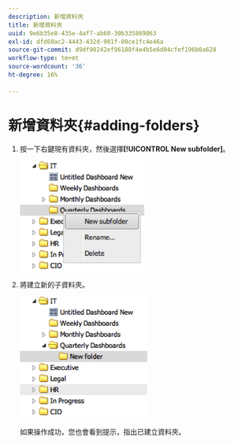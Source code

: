 ```yaml
---
description: 新增資料夾
title: 新增資料夾
uuid: 9e6b35e8-435e-4af7-ab60-30b335869063
exl-id: dfd60ac2-4443-432d-901f-00ce1fc4e46a
source-git-commit: d9df90242ef96188f4e4b5e6d04cfef196b0a628
workflow-type: tm+mt
source-wordcount: '36'
ht-degree: 16%

---
```


# 新增資料夾{#adding-folders}

1. 按一下右鍵現有資料夾，然後選擇&#x200B;**[!UICONTROL New subfolder]**。

   ![](assets/new_subfolder_1.png)

1. 將建立新的子資料夾。

   ![](assets/new_subfolder_2.png)

   如果操作成功，您也會看到提示，指出已建立資料夾。
